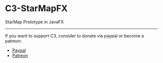 # C3-StarMapFX
StarMap Prototype in JavaFX

---

If you want to support C3, consider to donate via paypal or become a patreon:
* [Paypal](https://www.paypal.com/donate?token=SrCxd2l7S3sKbgQWU4jG19vgzbWNN4evLxPOwtuQY8APeglyDVpYcmuIkDm7V5RGPACIB17XN1PuiKhD "Paypal")
* [Patreon](https://www.patreon.com/ClanWolf "Patreon")
